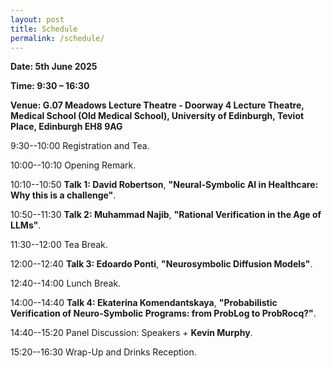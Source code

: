 ```yaml
---
layout: post
title: Schedule
permalink: /schedule/
---
```


**Date: 5th June 2025**

**Time: 9:30 – 16:30**

**Venue: G.07 Meadows Lecture Theatre - Doorway 4 Lecture Theatre, Medical School (Old Medical School), University of Edinburgh, Teviot Place, Edinburgh EH8 9AG**

9:30--10:00 Registration and Tea.

10:00--10:10 Opening Remark.

10:10--10:50 **Talk 1: David Robertson**, **"Neural-Symbolic AI in Healthcare: Why this is a challenge"**.

10:50--11:30 **Talk 2: Muhammad Najib**, **"Rational Verification in the Age of LLMs"**.

11:30--12:00 Tea Break.

12:00--12:40 **Talk 3: Edoardo Ponti**, **"Neurosymbolic Diffusion Models"**.

12:40--14:00 Lunch Break.

14:00--14:40 **Talk 4: Ekaterina Komendantskaya**, **"Probabilistic Verification of Neuro-Symbolic Programs: from ProbLog to ProbRocq?"**.

14:40--15:20 Panel Discussion: Speakers + **Kevin Murphy**.

15:20--16:30 Wrap-Up and Drinks Reception.


<!--
The Web Conference 2024 homepage for our workshop is [here](https://ed-nesy.github.io/2025/). The following schedule is based on Anywhere on Earth (AoE).

9:00--9:05AM **Opening remark:** Fengxiang He, on-site, "Online advertising in the AI era"

9:05--9:35AM **Invited talk:** Su Lin Blodgett, virtual, "Two Challenges for Equitable Language Technologies"

9:35--10:05AM **Invited talk:** Song Zuo, on-site, "Automation in Online Advertising Markets: Auctions and Efficiency"

10:05-10:35AM **Invited talk:** Maziar Gomrokchi, on-site, "AdCraft: An Advanced Reinforcement Learning Benchmark Environment for Search Engine Marketing Optimization"

10:35--11:05AM **Invited talk:** Rishabh Mehrotra, virtual, "Differential Impact on Stakeholder Outcomes on Multi-stakeholder Platforms"

11:05--11:35AM **Invited talk:** Olivier Jeunen, virtual, "Learning to Value, Bid for, and Auction Online Advertisements"

12:00--12.20PM **Contributed talk:** Yuzhu Chen, virtual, "Enhancing Diffusion Models through Intelligent Time-Stepping Optimization"

If you have any questions, please contact us via email:<br>
[ed-nesy-24-chairs@googlegroups.com](mailto:ed-nesy-24-chairs@googlegroups.com)
-->